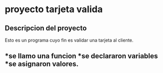 

proyecto tarjeta valida 
=======================

Descripcion del proyecto
------------------------


Esto es un programa cuyo fin es validar una tarjeta al cliente.


*se llamo una funcion
*se declararon variables
*se asignaron valores.
---------------------------------------------------------------


   


